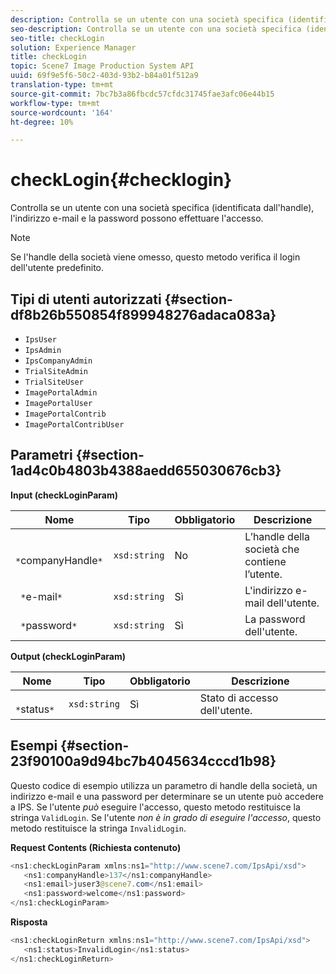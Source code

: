 ```yaml
---
description: Controlla se un utente con una società specifica (identificata dall'handle), l'indirizzo e-mail e la password possono effettuare l'accesso.
seo-description: Controlla se un utente con una società specifica (identificata dall'handle), l'indirizzo e-mail e la password possono effettuare l'accesso.
seo-title: checkLogin
solution: Experience Manager
title: checkLogin
topic: Scene7 Image Production System API
uuid: 69f9e5f6-50c2-403d-93b2-b84a01f512a9
translation-type: tm+mt
source-git-commit: 7bc7b3a86fbcdc57cfdc31745fae3afc06e44b15
workflow-type: tm+mt
source-wordcount: '164'
ht-degree: 10%

---
```



# checkLogin{#checklogin}

Controlla se un utente con una società specifica (identificata dall&#39;handle), l&#39;indirizzo e-mail e la password possono effettuare l&#39;accesso.

>[!NOTE]
>
>Se l&#39;handle della società viene omesso, questo metodo verifica il login dell&#39;utente predefinito.

## Tipi di utenti autorizzati {#section-df8b26b550854f899948276adaca083a}

* `IpsUser`
* `IpsAdmin`
* `IpsCompanyAdmin`
* `TrialSiteAdmin`
* `TrialSiteUser`
* `ImagePortalAdmin`
* `ImagePortalUser`
* `ImagePortalContrib`
* `ImagePortalContribUser`

## Parametri {#section-1ad4c0b4803b4388aedd655030676cb3}

**Input (checkLoginParam)**

| Nome | Tipo | Obbligatorio | Descrizione |
|---|---|---|---|
| ` *`companyHandle`*` | `xsd:string` | No | L’handle della società che contiene l’utente. |
| ` *`e-mail`*` | `xsd:string` | Sì | L&#39;indirizzo e-mail dell&#39;utente. |
| ` *`password`*` | `xsd:string` | Sì | La password dell&#39;utente. |

**Output (checkLoginParam)**

| Nome | Tipo | Obbligatorio | Descrizione |
|---|---|---|---|
| ` *`status`*` | `xsd:string` | Sì | Stato di accesso dell&#39;utente. |

## Esempi {#section-23f90100a9d94bc7b4045634cccd1b98}

Questo codice di esempio utilizza un parametro di handle della società, un indirizzo e-mail e una password per determinare se un utente può accedere a IPS. Se l&#39;utente *può* eseguire l&#39;accesso, questo metodo restituisce la stringa `ValidLogin`. Se l&#39;utente *non è in grado di eseguire l&#39;accesso*, questo metodo restituisce la stringa `InvalidLogin`.

**Request Contents (Richiesta contenuto)**

```java
<ns1:checkLoginParam xmlns:ns1="http://www.scene7.com/IpsApi/xsd">
   <ns1:companyHandle>137</ns1:companyHandle>
   <ns1:email>juser3@scene7.com</ns1:email>
   <ns1:password>welcome</ns1:password>
</ns1:checkLoginParam>
```

**Risposta**

```java
<ns1:checkLoginReturn xmlns:ns1="http://www.scene7.com/IpsApi/xsd">
   <ns1:status>InvalidLogin</ns1:status>
</ns1:checkLoginReturn>
```

